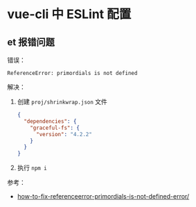 # vue-cli 中 ESLint 配置

## et 报错问题

错误：

```text
ReferenceError: primordials is not defined
```

解决：

1. 创建 `proj/shrinkwrap.json` 文件

    ```json
    {
      "dependencies": {
        "graceful-fs": {
          "version": "4.2.2"
        }
      }
    }
    ```

2. 执行 `npm i`

参考：

* [how-to-fix-referenceerror-primordials-is-not-defined-error/](https://timonweb.com/javascript/how-to-fix-referenceerror-primordials-is-not-defined-error/)